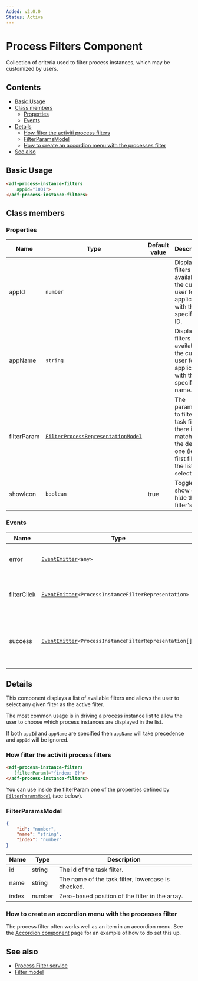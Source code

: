 ```yaml
---
Added: v2.0.0
Status: Active
---
```


# Process Filters Component

Collection of criteria used to filter process instances, which may be customized by users.

## Contents

-   [Basic Usage](#basic-usage)
-   [Class members](#class-members)
    -   [Properties](#properties)
    -   [Events](#events)
-   [Details](#details)
    -   [How filter the activiti process filters](#how-filter-the-activiti-process-filters)
    -   [FilterParamsModel](#filterparamsmodel)
    -   [How to create an accordion menu with the processes filter](#how-to-create-an-accordion-menu-with-the-processes-filter)
-   [See also](#see-also)

## Basic Usage

```html
<adf-process-instance-filters
    appId="1001">
</adf-process-instance-filters>
```

## Class members

### Properties

| Name | Type | Default value | Description |
| ---- | ---- | ------------- | ----------- |
| appId | `number` |  | Display filters available to the current user for the application with the specified ID. |
| appName | `string` |  | Display filters available to the current user for the application with the specified name. |
| filterParam | [`FilterProcessRepresentationModel`](../../lib/process-services/process-list/models/filter-process.model.ts) |  | The parameters to filter the task filter. If there is no match then the default one (ie, the first filter in the list) is selected. |
| showIcon | `boolean` | true | Toggle to show or hide the filter's icon. |

### Events

| Name | Type | Description |
| ---- | ---- | ----------- |
| error | [`EventEmitter`](https://angular.io/api/core/EventEmitter)`<any>` | Emitted when an error occurs. |
| filterClick | [`EventEmitter`](https://angular.io/api/core/EventEmitter)`<ProcessInstanceFilterRepresentation>` | Emitted when the user selects a filter from the list. |
| success | [`EventEmitter`](https://angular.io/api/core/EventEmitter)`<ProcessInstanceFilterRepresentation[]>` | Emitted when the list of filters has been successfully loaded from the server. |

## Details

This component displays a list of available filters and allows the user to select any given
filter as the active filter.

The most common usage is in driving a process instance list to allow the user to choose which
process instances are displayed in the list.

If both `appId` and `appName` are specified then `appName` will take precedence and `appId` will be ignored.

### How filter the activiti process filters

```html
<adf-process-instance-filters 
   [filterParam]="{index: 0}">
</adf-process-instance-filters>
```

You can use inside the filterParam one of the properties defined by [`FilterParamsModel`](../../lib/process-services/task-list/models/filter.model.ts) (see below).

### FilterParamsModel

```json
{
    "id": "number",
    "name": "string",
    "index": "number"
}
```

| Name | Type | Description |
| ---- | ---- | ----------- |
| id | string | The id of the task filter. |
| name | string | The name of the task filter, lowercase is checked. |
| index | number | Zero-based position of the filter in the array. |

### How to create an accordion menu with the processes filter

The process filter often works well as an item in an accordion menu. See the [Accordion component](../core/accordion.component.md)
page for an example of how to do set this up.

## See also

-   [Process Filter service](process-filter.service.md)
-   [Filter model](filter.model.md)
